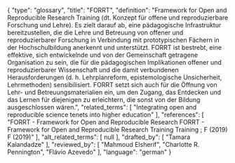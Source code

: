 {
    "type": "glossary",
    "title": "FORRT",
    "definition": "Framework for Open and Reproducible Research Training (dt. Konzept für offene und reproduzierbare Forschung und Lehre). Es zielt darauf ab, eine pädagogische Infrastruktur bereitzustellen, die die Lehre und Betreuung von offener und reproduzierbarer Forschung in Verbindung mit prototypischen Fächern in der Hochschulbildung anerkennt und unterstützt. FORRT ist bestrebt, eine effektive, sich entwickelnde und von der Gemeinschaft getragene Organisation zu sein, die für die pädagogischen Implikationen offener und reproduzierbarer Wissenschaft und die damit verbundenen Herausforderungen (d. h. Lehrplanreform, epistemologische Unsicherheit, Lehrmethoden) sensibilisiert. FORRT setzt sich auch für die Öffnung von Lehr- und Betreuungsmaterialien ein, um den Zugang, das Entdecken und das Lernen für diejenigen zu erleichtern, die sonst von der Bildung ausgeschlossen wären.",
    "related_terms": [
        "Integrating open and reproducible science tenets into higher education"
    ],
    "references": [
        "FORRT - Framework for Open and Reproducible Research FORRT - Framework for Open and Reproducible Research Training Training ; F (2019) F (2019)"
    ],
    "alt_related_terms": [
        null
    ],
    "drafted_by": [
        "Tamara Kalandadze"
    ],
    "reviewed_by": [
        "Mahmoud Elsherif",
        "Charlotte R. Pennington",
        "Flávio Azevedo"
    ],
    "language": "german"
}
